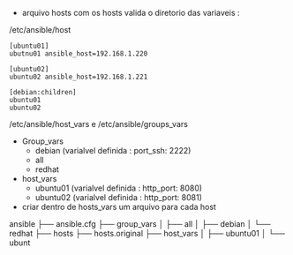 
* arquivo hosts com os hosts valida o diretorio das variaveis :

/etc/ansible/host
```
[ubuntu01]
ubutnu01 ansible_host=192.168.1.220

[ubuntu02]
ubuntu02 ansible_host=192.168.1.221

[debian:children]
ubuntu01
ubuntu02
```


/etc/ansible/host_vars e /etc/ansible/groups_vars

* Group_vars
    * debian    (varialvel definida : port_ssh: 2222)
    * all
    * redhat
* host_vars
    * ubuntu01   (varialvel definida : http_port: 8080)
    * ubuntu02   (varialvel definida : http_port: 8081)
* criar dentro de hosts_vars um arquivo para cada host

ansible
├── ansible.cfg
├── group_vars
│   ├── all
│   ├── debian
│   └── redhat
├── hosts
├── hosts.original
├── host_vars
│   ├── ubuntu01
│   └── ubunt

